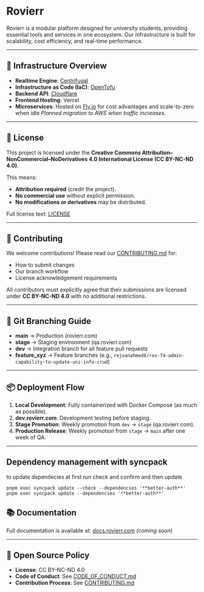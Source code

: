 # Rovierr

Rovierr is a modular platform designed for university students, providing essential tools and services in one ecosystem.
Our infrastructure is built for scalability, cost efficiency, and real-time performance.

---

## 🚀 Infrastructure Overview

- **Realtime Engine**: [Centrifugal](https://centrifugal.dev/)
- **Infrastructure as Code (IaC)**: [OpenTofu](https://opentofu.org/)
- **Backend API**: [Cloudflare](https://www.cloudflare.com/en-gb/)
- **Frontend Hosting**: Vercel
- **Microservices**: Hosted on [Fly.io](https://fly.io/) for cost advantages and scale-to-zero when idle
  _Planned migration to AWS when traffic increases._

---

## 📜 License

This project is licensed under the **Creative Commons Attribution–NonCommercial–NoDerivatives 4.0 International License (CC BY-NC-ND 4.0)**.

This means:

- **Attribution required** (credit the project).
- **No commercial use** without explicit permission.
- **No modifications or derivatives** may be distributed.

Full license text: [LICENSE](LICENSE)

---

## 🤝 Contributing

We welcome contributions! Please read our [CONTRIBUTING.md](CONTRIBUTING.md) for:

- How to submit changes
- Our branch workflow
- License acknowledgement requirements

All contributors must explicitly agree that their submissions are licensed under **CC BY-NC-ND 4.0** with no additional restrictions.

---

## 🌿 Git Branching Guide

- **main** → Production (rovierr.com)
- **stage** → Staging environment (qa.rovierr.com)
- **dev** → Integration branch for all feature pull requests
- **feature_xyz** → Feature branches (e.g., `rejoanahmed8/rov-74-admin-capability-to-update-uni-info-crud`)

---

## 📦 Deployment Flow

1. **Local Development**: Fully containerized with Docker Compose (as much as possible).
2. **dev.rovierr.com**: Development testing before staging.
3. **Stage Promotion**: Weekly promotion from `dev` → `stage` (qa.rovierr.com).
4. **Production Release**: Weekly promotion from `stage` → `main` after one week of QA.

---

## Dependency management with syncpack
to update dependecies at first run check and confirm and then update
```shell
pnpm exec syncpack update --check --dependencies '**better-auth**'
pnpm exec syncpack update --dependencies '**better-auth**'
```

## 📚 Documentation

Full documentation is available at: [docs.rovierr.com](https://docs.rovierr.com) _(coming soon)_

---

## 📌 Open Source Policy

- **License**: CC BY-NC-ND 4.0
- **Code of Conduct**: See [CODE_OF_CONDUCT.md](CODE_OF_CONDUCT.md)
- **Contribution Process**: See [CONTRIBUTING.md](CONTRIBUTING.md)
